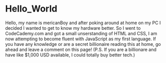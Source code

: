 # Hello_World

<p> Hello, my name is mericanBoy and after poking around at home on my PC I decided I wanted to get to know my hardware better. So I went to CodeCademy.com and got a small unserstanding of HTML and CSS, I am now attempting to become fluent with JavaScript as my first language. If you have any knowledge or are a secret billionaire reading this at home, go ahead and leave a comment on this page! (P.S. If you are a billionare and have like $1,000 USD available, I could totally buy better tech.) </p>
